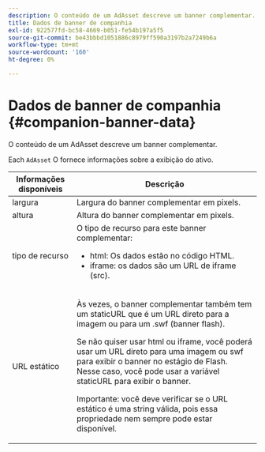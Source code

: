 ```yaml
---
description: O conteúdo de um AdAsset descreve um banner complementar.
title: Dados de banner de companhia
exl-id: 922577fd-bc58-4669-b051-fe54b197a5f5
source-git-commit: be43bbbd1051886c8979ff590a3197b2a7249b6a
workflow-type: tm+mt
source-wordcount: '160'
ht-degree: 0%

---
```


# Dados de banner de companhia {#companion-banner-data}

O conteúdo de um AdAsset descreve um banner complementar.

<!--<a id="section_D730B4FD6FD749E9860B6A07FC110552"></a>-->

Each `AdAsset` O fornece informações sobre a exibição do ativo.

<table id="table_760C885E2DCA4BE983CC57FDA7BD5B14"> 
 <thead> 
  <tr> 
   <th colname="col1" class="entry"> Informações disponíveis </th> 
   <th colname="col2" class="entry"> Descrição </th> 
  </tr> 
 </thead>
 <tbody> 
  <tr> 
   <td colname="col1"> largura </td> 
   <td colname="col2"> Largura do banner complementar em pixels. </td> 
  </tr> 
  <tr> 
   <td colname="col1"> altura </td> 
   <td colname="col2"> Altura do banner complementar em pixels. </td> 
  </tr> 
  <tr> 
   <td colname="col1"> tipo de recurso </td> 
   <td colname="col2">O tipo de recurso para este banner complementar: 
    <ul id="ul_A067787FE49E4B6095BE0AC1D447DBB3"> 
     <li id="li_02B7224C67004095B3F6E50FD21E507E">html: Os dados estão no código HTML. </li> 
     <li id="li_5F37E14472424F808C6094F42009E676">iframe: os dados são um URL de iframe (src). </li> 
    </ul> </td> 
  </tr> 
  <tr> 
   <td colname="col1"> URL estático </td> 
   <td colname="col2"> <p>Às vezes, o banner complementar também tem um <span class="codeph"> staticURL</span> que é um URL direto para a imagem ou para um <span class="codeph"> .swf</span> (banner flash). </p> <p>Se não quiser usar html ou iframe, você poderá usar um URL direto para uma imagem ou swf para exibir o banner no estágio de Flash. Nesse caso, você pode usar a variável <span class="codeph"> staticURL</span> para exibir o banner. </p> <p>Importante: você deve verificar se o URL estático é uma string válida, pois essa propriedade nem sempre pode estar disponível. </p> </td> 
  </tr> 
 </tbody> 
</table>
